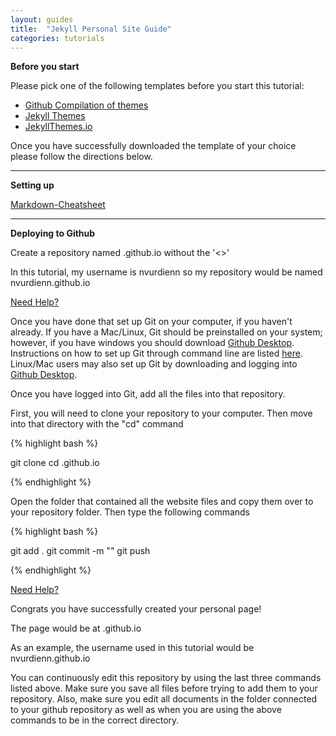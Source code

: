 ```yaml
---
layout: guides
title:  "Jekyll Personal Site Guide"
categories: tutorials
---
```

**Before you start**

Please pick one of the following templates before you start this tutorial:

  * <a href="https://github.com/jekyll/jekyll/wiki/Themes" target="_blank">Github Compilation of themes</a> <i class="fa fa-star"></i>
  * <a href="http://jekyllthemes.org" target="_blank">Jekyll Themes</a>
  * <a href="https://jekyllthemes.io" target="_blank">JekyllThemes.io</a>


Once you have successfully downloaded the template of your choice please follow the directions below.

----

**Setting up**


<a href="https://github.com/adam-p/markdown-here/wiki/Markdown-Cheatsheet#links" target="_blank">Markdown-Cheatsheet</a>

----

**Deploying to Github**

Create a repository named <insertGithubUserNameHere>.github.io without the '<>'

In this tutorial, my username is nvurdienn so my repository would be named nvurdienn.github.io

<a href="https://i.imgur.com/QA32DJL.gif" target="_blank">Need Help?</a>

Once you have done that set up Git on your computer, if you haven't already. If you have a Mac/Linux, Git should be preinstalled on your system; however, if you have windows you should download <a href="https://desktop.github.com" target="_blank">Github Desktop</a>. Instructions on how to set up Git through command line are listed <a href="http://burnedpixel.com/blog/setting-up-git-and-github-on-your-mac/" target="_blank">here</a>. Linux/Mac users may also set up Git by downloading and logging into <a href="https://desktop.github.com" target="_blank">Github Desktop</a>.

Once you have logged into Git, add all the files into that repository.

First, you will need to clone your repository to your computer. Then move into that directory with the "cd" command

{% highlight bash %}

git clone <yourgithubclonelink>
cd <insertGithubUserNameHere>.github.io

{% endhighlight %}

Open the folder that contained all the website files and copy them over to your repository folder.
Then type the following commands

{% highlight bash %}

git add .
git commit -m "<Any commit message here>"
git push

{% endhighlight %}

<a href="https://i.imgur.com/jkVeHWa.gif" target="_blank">Need Help?</a>

Congrats you have successfully created your personal page!

The page would be at <insertGithubUserNameHere>.github.io

As an example, the username used in this tutorial would be nvurdienn.github.io

You can continuously edit this repository by using the last three commands listed above. Make sure you save all files before trying to add them to your repository. Also, make sure you edit all documents in the folder connected to your github repository as well as when you are using the above commands to be in the correct directory.
